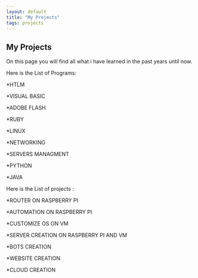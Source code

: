 ```yaml
---
layout: default
title: "My Projects"
tags: projects
---
```


## My Projects

On this page you will find all what i have learned in the past years until now.

Here is the List of Programs:

*HTLM

*VISUAL BASIC

*ADOBE FLASH

*RUBY

*LINUX

*NETWORKING

*SERVERS MANAGMENT

*PYTHON

*JAVA

Here is the List of projects :

*ROUTER ON RASPBERRY PI

*AUTOMATION ON RASPBERRY PI

*CUSTOMIZE OS ON VM

*SERVER CREATION ON RASPBERRY PI AND VM

*BOTS CREATION

*WEBSITE CREATION

*CLOUD CREATION
